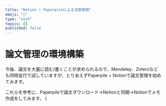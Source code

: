 ```yaml
---
title: "Notion + Paperpileによる文献管理"
emoji: "💬"
type: "tech"
topics: []
published: false
---
```


# 論文管理の環境構築
今後、論文を大量に読む/書くことが求められるので、Mendeley、Zoteroなども同時並行で試していますが、とりあえずPaperpile + Notionで論文管理を始めてみます。

これらを参考に、Paperpileで論文ダウンロード→Notionと同期→Notionでメモ作成をしてみます。
(
